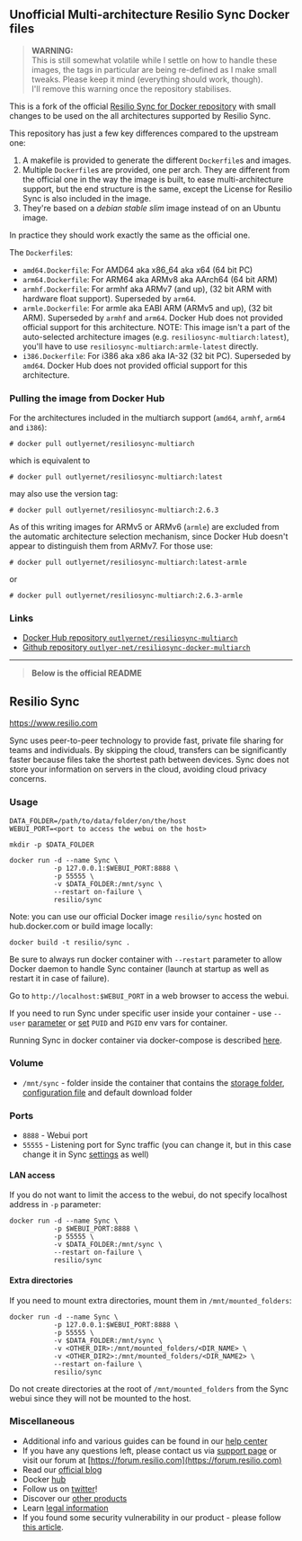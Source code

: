 ## Unofficial Multi-architecture Resilio Sync Docker files

> **WARNING:** \
> This is still somewhat volatile while I settle on how to
handle these images, the tags in particular are being re-defined
as I make small tweaks. Please keep it mind (everything should work, though).\
I'll remove this warning once the repository stabilises.

This is a fork of the official [Resilio Sync for Docker repository](https://github.com/bt-sync/sync-docker) with small changes to be used on the all architectures supported by Resilio Sync.

This repository has just a few key differences compared to the upstream one:

  1. A makefile is provided to generate the different `Dockerfile`s and images.
  1. Multiple `Dockerfile`s are provided, one per arch. They are different from the official one in the way the image is built, to ease multi-architecture support, but the end structure is the same, except the License for Resilio Sync is also included in the image.
  1. They're based on a _debian stable slim_ image instead of on an Ubuntu image.

In practice they should work exactly the same as the official one.

The `Dockerfile`s:

* `amd64.Dockerfile`: For AMD64 aka x86_64 aka x64 (64 bit PC)
* `arm64.Dockerfile`: For ARM64 aka ARMv8 aka AArch64 (64 bit ARM)
* `armhf.Dockerfile`: For armhf aka ARMv7 (and up), (32 bit ARM with hardware float support). Superseded by `arm64`.
* `armle.Dockerfile`: For armle aka EABI ARM (ARMv5 and up), (32 bit ARM). Superseded by `armhf` and `arm64`. Docker Hub does not provided official support for this architecture. NOTE: This image isn't a part of the auto-selected architecture images (e.g. `resiliosync-multiarch:latest`), you'll have to use `resiliosync-multiarch:armle-latest` directly.
* `i386.Dockerfile`: For i386 aka x86 aka IA-32 (32 bit PC). Superseded by `amd64`. Docker Hub does not provided official support for this architecture.

### Pulling the image from Docker Hub

For the architectures included in the multiarch support (`amd64`, `armhf`, `arm64` and `i386`):

    # docker pull outlyernet/resiliosync-multiarch

which is equivalent to

    # docker pull outlyernet/resiliosync-multiarch:latest

may also use the version tag:

    # docker pull outlyernet/resiliosync-multiarch:2.6.3

As of this writing images for ARMv5 or ARMv6 (`armle`) are excluded from the automatic architecture selection mechanism, since Docker Hub doesn't appear to distinguish them from ARMv7. For those use:

    # docker pull outlyernet/resiliosync-multiarch:latest-armle

or

    # docker pull outlyernet/resiliosync-multiarch:2.6.3-armle

### Links

* [Docker Hub repository `outlyernet/resiliosync-multiarch`](https://hub.docker.com/r/outlyernet/resiliosync-multiarch)
* [Github repository `outlyer-net/resiliosync-docker-multiarch`](https://github.com/outlyer-net/resiliosync-docker-multiarch)

---
> **Below is the official README**

## Resilio Sync

https://www.resilio.com

Sync uses peer-to-peer technology to provide fast, private file sharing for teams and individuals. By skipping the cloud, transfers can be significantly faster because files take the shortest path between devices. Sync does not store your information on servers in the cloud, avoiding cloud privacy concerns.

### Usage

```
DATA_FOLDER=/path/to/data/folder/on/the/host
WEBUI_PORT=<port to access the webui on the host>

mkdir -p $DATA_FOLDER

docker run -d --name Sync \
           -p 127.0.0.1:$WEBUI_PORT:8888 \
           -p 55555 \
           -v $DATA_FOLDER:/mnt/sync \
           --restart on-failure \
           resilio/sync
```

Note: you can use our official Docker image `resilio/sync` hosted on hub.docker.com or build image locally:
```
docker build -t resilio/sync .
```

Be sure to always run docker container with `--restart` parameter to allow Docker daemon to handle Sync container (launch at startup as well as restart it in case of failure).

Go to `http://localhost:$WEBUI_PORT` in a web browser to access the webui.

If you need to run Sync under specific user inside your container - use `--user` [parameter](https://docs.docker.com/engine/reference/run/#user) or [set](https://www.linuxserver.io/docs/puid-pgid/) `PUID` and `PGID` env vars for container.

Running Sync in docker container via docker-compose is described [here](https://github.com/bt-sync/sync-docker/tree/master/docker-compose).

### Volume

* `/mnt/sync` - folder inside the container that contains the [storage folder](https://help.resilio.com/hc/en-us/articles/206664690-Sync-Storage-folder), [configuration file](https://help.resilio.com/hc/en-us/articles/206178884) and default download folder

### Ports

* `8888` - Webui port
* `55555` - Listening port for Sync traffic (you can change it, but in this case change it in Sync [settings](https://help.resilio.com/hc/en-us/articles/204762669-Sync-Preferences) as well)

#### LAN access

If you do not want to limit the access to the webui, do not specify localhost address in `-p` parameter:

```
docker run -d --name Sync \
           -p $WEBUI_PORT:8888 \
           -p 55555 \
           -v $DATA_FOLDER:/mnt/sync \
           --restart on-failure \
           resilio/sync
```

#### Extra directories

If you need to mount extra directories, mount them in `/mnt/mounted_folders`:

```
docker run -d --name Sync \
           -p 127.0.0.1:$WEBUI_PORT:8888 \
           -p 55555 \
           -v $DATA_FOLDER:/mnt/sync \
           -v <OTHER_DIR>:/mnt/mounted_folders/<DIR_NAME> \
           -v <OTHER_DIR2>:/mnt/mounted_folders/<DIR_NAME2> \
           --restart on-failure \
           resilio/sync
```

Do not create directories at the root of `/mnt/mounted_folders` from the Sync webui since they will not be mounted to the host.

### Miscellaneous

- Additional info and various guides can be found in our [help center](https://help.resilio.com)
- If you have any questions left, please contact us via [support page](https://help.resilio.com/hc/en-us/requests/new?ticket_form_id=91563) or visit our forum at [https://forum.resilio.com](https://forum.resilio.com)
- Read our [official blog](https://www.resilio.com/blog/)
- Docker [hub](https://hub.docker.com/r/resilio/sync/)
- Follow us on [twitter](https://twitter.com/intent/follow?original_referer=https%3A%2F%2Fwww.resilio.com%2Findividuals%2F&ref_src=twsrc%5Etfw&region=follow_link&screen_name=ResilioInc&tw_p=followbutton)!
- Discover our [other products](https://www.resilio.com/sync-vs-connect/)
- Learn [legal information](https://www.resilio.com/legal/privacy/)
- If you found some security vulnerability in our product - please follow [this article](https://help.resilio.com/hc/en-us/articles/360000294599-How-to-Report-Security-Vulnerabilities-to-Resilio-Inc-).
